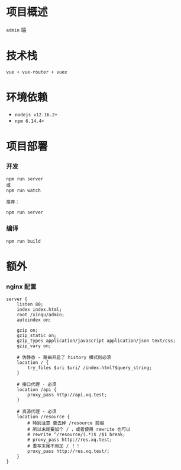 # 项目概述

`admin` 端

# 技术栈

```text
vue + vue-router + vuex
```

# 环境依赖

- `nodejs v12.16.2+`
- `npm 6.14.4+`

# 项目部署

### 开发

```text
npm run server
或
npm run watch

推荐：

npm run server
```

### 编译

```text
npm run build
```

# 额外

### nginx 配置

```text
server {
    listen 80;
    index index.html;
    root /xinqu/admin;
    autoindex on;

    gzip on;
    gzip_static on;
    gzip_types application/javascript application/json text/css;
    gzip_vary on;
    
    # 伪静态 - 路由开启了 history 模式则必须
    location / {
        try_files $uri $uri/ /index.html?$query_string;
    }
    
    # 接口代理 - 必须
    location /api {
        proxy_pass http://api.xq.test;
    }
    
    # 资源代理 - 必须
    location /resource {
        # 特别注意 要去掉 /resource 前缀
        # 所以末尾要加个 / ，或者使用 rewrite 也可以
        # rewrite ^/resource/(.*)$ /$1 break;
        # proxy_pass http://res.xq.test;
        # 重写末尾不用加 / ！！
        proxy_pass http://res.xq.test/;
    }
}
```
